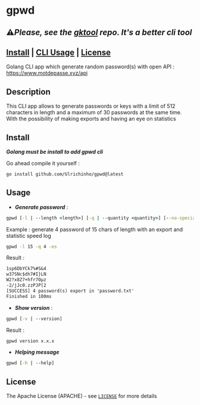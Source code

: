 # gpwd

## ⚠***Please, see the [gktool](https://github.com/Ulrichinho/gktool) repo. It's a better cli tool***

## [Install](#install) | [CLI Usage](#usage) | [License](#license)

Golang CLI app which generate random password(s) with open API :
<https://www.motdepasse.xyz/api>

## Description

This CLI app allows to generate passwords or keys with a limit of 512 characters in length and a maximum of 30 passwords at the same time. With the possibility of making exports and having an eye on statistics

## Install

***Golang must be install to add gpwd cli***

Go ahead compile it yourself :

```bash
go install github.com/Ulrichinho/gpwd@latest
```

## Usage

- ***Generate password*** :

```cmd
gpwd [-l | --length <length>] [-q | --quantity <quantity>] [--no-specials-char] [-e | --export] [-s | --statistic]
```

Example : generate 4 password of 15 chars of length with an export and statistic speed log

```cmd
gpwd -l 15 -q 4 -es
```

Result :

```txt
1sp6DbYCk7%#S&4
w37SNc$dh7#I}LN
W2?x8Z7+hfr7Oµz
-2/jJc0.zzPJP[2
[SUCCESS] 4 password(s) export in 'password.txt'
Finished in 100ms
```

- ***Show version*** :

```cmd
gpwd [-v | --version]
```

Result :

```txt
gpwd version x.x.x
```

- ***Helping message***

```cmd
gpwd [-h | --help]
```

## License

The Apache License (APACHE) - see [`LICENSE`](./LICENSE) for more details
